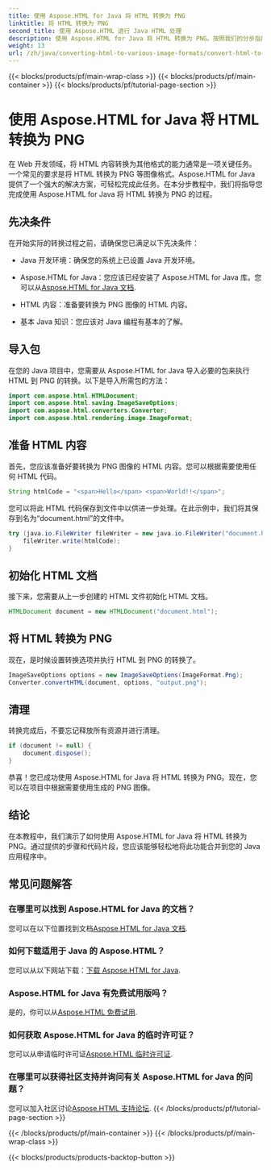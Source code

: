 ```yaml
---
title: 使用 Aspose.HTML for Java 将 HTML 转换为 PNG
linktitle: 将 HTML 转换为 PNG
second_title: 使用 Aspose.HTML 进行 Java HTML 处理
description: 使用 Aspose.HTML for Java 将 HTML 转换为 PNG。按照我们的分步指南，轻松完成 HTML 到 PNG 的转换。立即开始！
weight: 13
url: /zh/java/converting-html-to-various-image-formats/convert-html-to-png/
---
```


{{< blocks/products/pf/main-wrap-class >}}
{{< blocks/products/pf/main-container >}}
{{< blocks/products/pf/tutorial-page-section >}}

# 使用 Aspose.HTML for Java 将 HTML 转换为 PNG


在 Web 开发领域，将 HTML 内容转换为其他格式的能力通常是一项关键任务。一个常见的要求是将 HTML 转换为 PNG 等图像格式。Aspose.HTML for Java 提供了一个强大的解决方案，可轻松完成此任务。在本分步教程中，我们将指导您完成使用 Aspose.HTML for Java 将 HTML 转换为 PNG 的过程。

## 先决条件

在开始实际的转换过程之前，请确保您已满足以下先决条件：

- Java 开发环境：确保您的系统上已设置 Java 开发环境。

-  Aspose.HTML for Java：您应该已经安装了 Aspose.HTML for Java 库。您可以从[Aspose.HTML for Java 文档](https://reference.aspose.com/html/java/).

- HTML 内容：准备要转换为 PNG 图像的 HTML 内容。

- 基本 Java 知识：您应该对 Java 编程有基本的了解。

## 导入包

在您的 Java 项目中，您需要从 Aspose.HTML for Java 导入必要的包来执行 HTML 到 PNG 的转换。以下是导入所需包的方法：

```java
import com.aspose.html.HTMLDocument;
import com.aspose.html.saving.ImageSaveOptions;
import com.aspose.html.converters.Converter;
import com.aspose.html.rendering.image.ImageFormat;
```

## 准备 HTML 内容

首先，您应该准备好要转换为 PNG 图像的 HTML 内容。您可以根据需要使用任何 HTML 代码。

```java
String htmlCode = "<span>Hello</span> <span>World!!</span>";
```

您可以将此 HTML 代码保存到文件中以供进一步处理。在此示例中，我们将其保存到名为“document.html”的文件中。

```java
try (java.io.FileWriter fileWriter = new java.io.FileWriter("document.html")) {
    fileWriter.write(htmlCode);
}
```

## 初始化 HTML 文档

接下来，您需要从上一步创建的 HTML 文件初始化 HTML 文档。

```java
HTMLDocument document = new HTMLDocument("document.html");
```

## 将 HTML 转换为 PNG

现在，是时候设置转换选项并执行 HTML 到 PNG 的转换了。

```java
ImageSaveOptions options = new ImageSaveOptions(ImageFormat.Png);
Converter.convertHTML(document, options, "output.png");
```

## 清理

转换完成后，不要忘记释放所有资源并进行清理。

```java
if (document != null) {
    document.dispose();
}
```

恭喜！您已成功使用 Aspose.HTML for Java 将 HTML 转换为 PNG。现在，您可以在项目中根据需要使用生成的 PNG 图像。

## 结论

在本教程中，我们演示了如何使用 Aspose.HTML for Java 将 HTML 转换为 PNG。通过提供的步骤和代码片段，您应该能够轻松地将此功能合并到您的 Java 应用程序中。

## 常见问题解答

### 在哪里可以找到 Aspose.HTML for Java 的文档？
   您可以在以下位置找到文档[Aspose.HTML for Java 文档](https://reference.aspose.com/html/java/).

### 如何下载适用于 Java 的 Aspose.HTML？
   您可以从以下网站下载：[下载 Aspose.HTML for Java](https://releases.aspose.com/html/java/).

### Aspose.HTML for Java 有免费试用版吗？
   是的，你可以从[Aspose.HTML 免费试用](https://releases.aspose.com/).

### 如何获取 Aspose.HTML for Java 的临时许可证？
   您可以从申请临时许可证[Aspose.HTML 临时许可证](https://purchase.aspose.com/temporary-license/).

### 在哪里可以获得社区支持并询问有关 Aspose.HTML for Java 的问题？
   您可以加入社区讨论[Aspose.HTML 支持论坛](https://forum.aspose.com/).
{{< /blocks/products/pf/tutorial-page-section >}}

{{< /blocks/products/pf/main-container >}}
{{< /blocks/products/pf/main-wrap-class >}}

{{< blocks/products/products-backtop-button >}}
